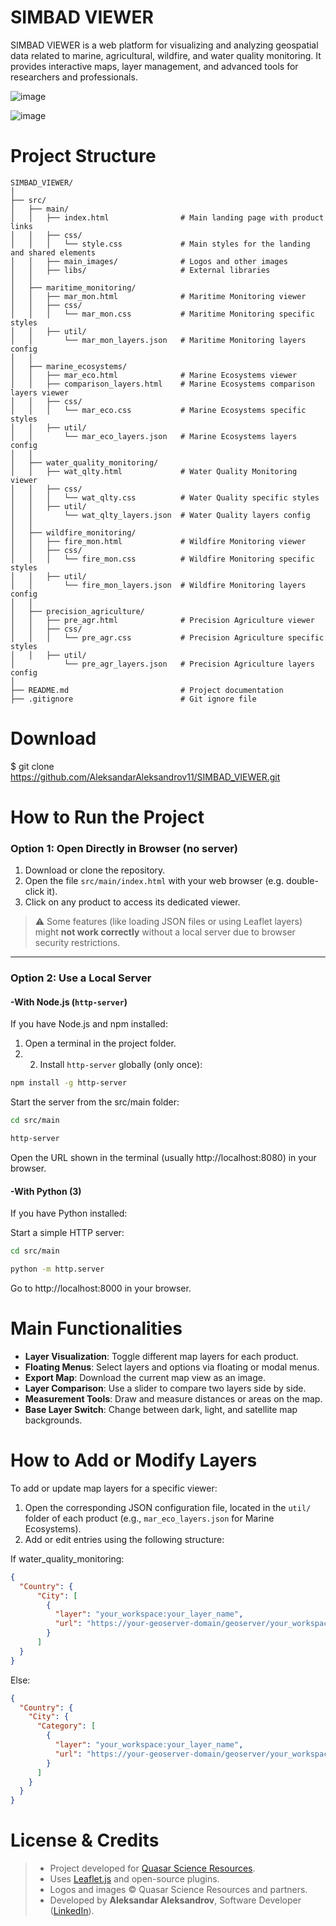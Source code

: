 # SIMBAD VIEWER
SIMBAD VIEWER is a web platform for visualizing and analyzing geospatial data related to marine, agricultural, wildfire, and water quality monitoring. It provides interactive maps, layer management, and advanced tools for researchers and professionals.

![image](https://github.com/user-attachments/assets/69b4f18d-352d-4915-ae51-b7d355096fe7)

![image](https://github.com/user-attachments/assets/94445236-16b5-4e14-ad1e-9ba8a5a09249)


# Project Structure

```text
SIMBAD_VIEWER/
│
├── src/
│   ├── main/
│   │   ├── index.html                # Main landing page with product links
│   │   ├── css/
│   │   │   └── style.css             # Main styles for the landing and shared elements
│   │   ├── main_images/              # Logos and other images
│   │   ├── libs/                     # External libraries
│   │
│   ├── maritime_monitoring/
│   │   ├── mar_mon.html              # Maritime Monitoring viewer
│   │   ├── css/
│   │   │   └── mar_mon.css           # Maritime Monitoring specific styles
│   │   ├── util/
│   │       └── mar_mon_layers.json   # Maritime Monitoring layers config
│   │
│   ├── marine_ecosystems/
│   │   ├── mar_eco.html              # Marine Ecosystems viewer
│   │   ├── comparison_layers.html    # Marine Ecosystems comparison layers viewer
│   │   ├── css/
│   │   │   └── mar_eco.css           # Marine Ecosystems specific styles
│   │   ├── util/
│   │       └── mar_eco_layers.json   # Marine Ecosystems layers config
│   │
│   ├── water_quality_monitoring/
│   │   ├── wat_qlty.html             # Water Quality Monitoring viewer
│   │   ├── css/
│   │   │   └── wat_qlty.css          # Water Quality specific styles
│   │   ├── util/
│   │       └── wat_qlty_layers.json  # Water Quality layers config
│   │
│   ├── wildfire_monitoring/
│   │   ├── fire_mon.html             # Wildfire Monitoring viewer
│   │   ├── css/
│   │   │   └── fire_mon.css          # Wildfire Monitoring specific styles
│   │   ├── util/
│   │       └── fire_mon_layers.json  # Wildfire Monitoring layers config
│   │
│   ├── precision_agriculture/
│   │   ├── pre_agr.html              # Precision Agriculture viewer
│   │   ├── css/
│   │   │   └── pre_agr.css           # Precision Agriculture specific styles
│   │   ├── util/
│           └── pre_agr_layers.json   # Precision Agriculture layers config
│
├── README.md                         # Project documentation
├── .gitignore                        # Git ignore file
```
# Download

$ git clone https://github.com/AleksandarAleksandrov11/SIMBAD_VIEWER.git

# How to Run the Project

### Option 1: Open Directly in Browser (no server)

1. Download or clone the repository.
2. Open the file `src/main/index.html` with your web browser (e.g. double-click it).
3. Click on any product to access its dedicated viewer.

> ⚠️ Some features (like loading JSON files or using Leaflet layers) might **not work correctly** without a local server due to browser security restrictions.

---

### Option 2: Use a Local Server

#### -With Node.js (`http-server`)
If you have Node.js and npm installed:

1. Open a terminal in the project folder.
2. 2. Install `http-server` globally (only once):
   
```bash
npm install -g http-server
```
Start the server from the src/main folder:

```bash
cd src/main

http-server
```
Open the URL shown in the terminal (usually http://localhost:8080) in your browser.

#### -With Python (3)
If you have Python installed:

Start a simple HTTP server:

```bash
cd src/main

python -m http.server
```
Go to http://localhost:8000 in your browser.

# Main Functionalities

- **Layer Visualization**: Toggle different map layers for each product.
- **Floating Menus**: Select layers and options via floating or modal menus.
- **Export Map**: Download the current map view as an image.
- **Layer Comparison**: Use a slider to compare two layers side by side.
- **Measurement Tools**: Draw and measure distances or areas on the map.
- **Base Layer Switch**: Change between dark, light, and satellite map backgrounds.

# How to Add or Modify Layers

To add or update map layers for a specific viewer:

1. Open the corresponding JSON configuration file, located in the `util/` folder of each product (e.g., `mar_eco_layers.json` for Marine Ecosystems).
2. Add or edit entries using the following structure:
   
If water_quality_monitoring:

```json
{
  "Country": {
      "City": [
        {
          "layer": "your_workspace:your_layer_name",
          "url": "https://your-geoserver-domain/geoserver/your_workspace/wms?service=WMS&version=1.1.0&request=GetMap&layers=your_workspace:your_layer_name&bbox=minX,minY,maxX,maxY&width=768&height=673&srs=EPSG:4326&format=image/png"
        }
      ]
  }
}
```

Else:

```json
{
  "Country": {
    "City": {
      "Category": [
        {
          "layer": "your_workspace:your_layer_name",
          "url": "https://your-geoserver-domain/geoserver/your_workspace/wms?service=WMS&version=1.1.0&request=GetMap&layers=your_workspace:your_layer_name&bbox=minX,minY,maxX,maxY&width=768&height=673&srs=EPSG:4326&format=image/png"
        }
      ]
    }
  }
}
```

# License & Credits
> - Project developed for [Quasar Science Resources](https://quasarsr.com/).
> - Uses [Leaflet.js](https://leafletjs.com/) and open-source plugins.
> - Logos and images © Quasar Science Resources and partners.
> - Developed by **Aleksandar Aleksandrov**, Software Developer ([LinkedIn](https://www.linkedin.com/in/aleksandar-aleksandrov-stefanov-974447305/)).


